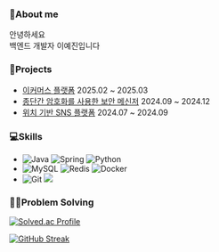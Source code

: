 ### 👋About me
안녕하세요 <br>
백엔드 개발자 이예진입니다

### 📁Projects
- [이커머스 플랫폼](https://github.com/Dowongyeolui/molly-api) 2025.02 ~ 2025.03
- [종단간 암호화를 사용한 보안 메신저](https://github.com/orgs/2024-Grad-Project/repositories) 2024.09 ~ 2024.12
- [위치 기반 SNS 플랫폼](https://github.com/lsn-t-this-E-not-/Took-FE) 2024.07 ~ 2024.09

### 💻Skills
- ![Java](https://img.shields.io/badge/Java-007396.svg?&style=for-the-badge&logo=Java&logoColor=white)
![Spring](https://img.shields.io/badge/Spring-6DB33F.svg?&style=for-the-badge&logo=Spring&logoColor=white)
![Python](https://img.shields.io/badge/Python-3776AB.svg?&style=for-the-badge&logo=Python&logoColor=white)
- ![MySQL](https://img.shields.io/badge/MySQL-4479A1.svg?&style=for-the-badge&logo=MySQL&logoColor=white)
![Redis](https://img.shields.io/badge/redis-%23DD0031.svg?style=for-the-badge&logo=redis&logoColor=white)
![Docker](https://img.shields.io/badge/docker-%230db7ed.svg?style=for-the-badge&logo=docker&logoColor=white)
- ![Git](https://img.shields.io/badge/Git-F05032.svg?&style=for-the-badge&logo=Git&logoColor=white) <img src="https://img.shields.io/badge/github-181717?style=for-the-badge&logo=github&logoColor=white">

### 🏄‍♀️Problem Solving
[![Solved.ac Profile](http://mazassumnida.wtf/api/v2/generate_badge?boj=kzb02)](https://solved.ac/kzb02/)

[![GitHub Streak](https://streak-stats.demolab.com/?user=525tea)](https://git.io/streak-stats)
